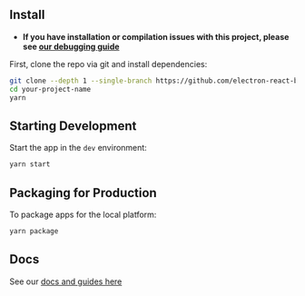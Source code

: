 

## Install

- **If you have installation or compilation issues with this project, please see [our debugging guide](https://github.com/electron-react-boilerplate/electron-react-boilerplate/issues/400)**

First, clone the repo via git and install dependencies:

```bash
git clone --depth 1 --single-branch https://github.com/electron-react-boilerplate/electron-react-boilerplate.git your-project-name
cd your-project-name
yarn
```

## Starting Development

Start the app in the `dev` environment:

```bash
yarn start
```

## Packaging for Production

To package apps for the local platform:

```bash
yarn package
```

## Docs

See our [docs and guides here](https://electron-react-boilerplate.js.org/docs/installation)
